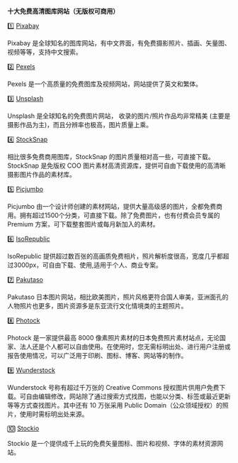 **十大免费高清图库网站（无版权可商用）**



1️⃣ [Pixabay](https://pixabay.com/)



Pixabay 是全球知名的图库网站，有中文界面，有免费摄影照片、插画、矢量图、视频等等，支持中文搜索。



2️⃣ [Pexels](https://www.pexels.com/)  



Pexels 是一个高质量的免费图库及视频网站，网站提供了英文和繁体。



3️⃣ [Unsplash](https://unsplash.com/)  



Unsplash 是全球知名的免费图片网站， 收录的图片/照片作品均非常精美 (主要是摄影作品为主)，而且分辨率也极高，图片质量上乘。



4️⃣ [StockSnap](https://stocksnap.io/)  



相比很多免费商用图库，StockSnap 的图片质量相对高一些，可直接下载。 StockSnap 是免版权 COO 图片素材高清资源库，提供可自由下载使用的高清晰摄影图片作品的素材库。 



5️⃣ [Picjumbo](https://picjumbo.com/)  



Picjumbo 由一个设计师创建的素材网站，提供大量高级感的图片，全都免费商用。拥有超过1500个分类，可直接下载。除了免费图片，也有付费会员专属的 Premium 方案，可下载整套图片或每月新加入的素材。



6️⃣ [IsoRepublic](https://isorepublic.com/)  



IsoRepublic 提供超过数百张的高画质免费相片，照片解析度很高，宽度几乎都超过3000px，可自由下载、使用,适用于个人、商业专案。



7️⃣ [Pakutaso](https://www.pakutaso.com/)  



Pakutaso 日本图片网站，相比欧美图片，照片风格更符合国人审美，亚洲面孔的人物照片也更多，图片资源多是东亚流行文化情境类的主题照片。



8️⃣ [Photock](https://www.photock.asia/)  



Photock 是一家提供最高 8000 像素照片素材的日本免费照片素材站点，无论国家、法人还是个人都可以自由使用。在使用时，您无需标明出处、进行用户注册或报告使用情况，可以广泛用于印刷、图标、博客、网站等的制作。



9️⃣ [Wunderstock](https://wunderstock.com/)  



Wunderstock 号称有超过千万张的 Creative Commons 授权图片供用户免费下载。可自由编辑修改，网站除了通过搜索方式找图，也能以分类、标签或最近更新等等方式查找图片。其中还有 10 万张采用 Public Domain（公众领域授权）的照片，使用时需标明出处来源。



🔟 [Stockio](https://www.stockio.com/) 



Stockio 是一个提供成千上玩的免费矢量图标、图片和视频、字体的素材资源网站。